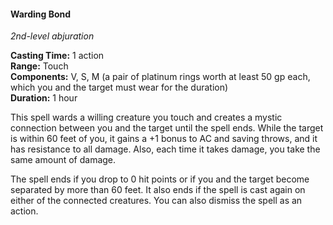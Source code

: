 #### Warding Bond
<!-- markdownlint-disable link-image-reference-definitions -->
[_metadata_:spell_name]:- "Warding Bond"
[_metadata_:spell_level]:- "2"
[_metadata_:spell_school]:- "abjuration"
[_metadata_:ritual]:- "false"
[_metadata_:casting_time_amount]:- "1"
[_metadata_:casting_time_unit]:- "action"
[_metadata_:range]:- "Touch"
[_metadata_:target]:- "one willing creature"
[_metadata_:components_verbal]:- "true"
[_metadata_:components_somatic]:- "true"
[_metadata_:components_material]:- "true"
[_metadata_:components_material_description]:- "a pair of platinum rings worth at least 50 gp each, which you and the target must wear for the duration"
[_metadata_:components_material_cost]:- "100 gp"
[_metadata_:duration]:- "1 hour"
[_metadata_:concentration]:- "false"
[_metadata_:compared_to_wotc_srd_5.1]:- "mechanics_same_wording_same"
[_metadata_:compared_to_a5e_srd]:- "mechanics_different_wording_different"
<!-- markdownlint-disable-next-line no-emphasis-as-heading -->
_2nd-level abjuration_

**Casting Time:** 1 action \
**Range:** Touch \
**Components:** V, S, M (a pair of platinum rings worth at least 50 gp each, which you and the target must wear for the duration) \
**Duration:** 1 hour

This spell wards a willing creature you touch and creates a mystic connection between you and the target until the spell ends.
While the target is within 60 feet of you, it gains a +1 bonus to AC and saving throws, and it has resistance to all damage.
Also, each time it takes damage, you take the same amount of damage.

The spell ends if you drop to 0 hit points or if you and the target become separated by more than 60 feet.
It also ends if the spell is cast again on either of the connected creatures.
You can also dismiss the spell as an action.
